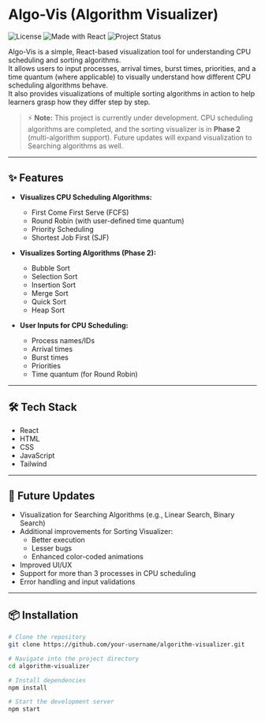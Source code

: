 # Algo-Vis (Algorithm Visualizer)

![License](https://img.shields.io/badge/License-Apache_2.0-blue.svg)
![Made with React](https://img.shields.io/badge/Made%20with-React-61DAFB.svg)
![Project Status](https://img.shields.io/badge/Status-In%20Progress-yellow)

Algo-Vis is a simple, React-based visualization tool for understanding CPU scheduling and sorting algorithms.  
It allows users to input processes, arrival times, burst times, priorities, and a time quantum (where applicable) to visually understand how different CPU scheduling algorithms behave.  
It also provides visualizations of multiple sorting algorithms in action to help learners grasp how they differ step by step.

> ⚡ **Note:** This project is currently under development. CPU scheduling algorithms are completed, and the sorting visualizer is in **Phase 2** (multi-algorithm support). Future updates will expand visualization to Searching algorithms as well.

---

## ✨ Features

- **Visualizes CPU Scheduling Algorithms:**
  - First Come First Serve (FCFS)
  - Round Robin (with user-defined time quantum)
  - Priority Scheduling
  - Shortest Job First (SJF)

- **Visualizes Sorting Algorithms (Phase 2):**
  - Bubble Sort
  - Selection Sort
  - Insertion Sort
  - Merge Sort
  - Quick Sort
  - Heap Sort

- **User Inputs for CPU Scheduling:**
  - Process names/IDs
  - Arrival times
  - Burst times
  - Priorities
  - Time quantum (for Round Robin)

---

## 🛠️ Tech Stack

- React
- HTML
- CSS
- JavaScript
- Tailwind

---

## 🚀 Future Updates

- Visualization for Searching Algorithms (e.g., Linear Search, Binary Search)
- Additional improvements for Sorting Visualizer:
  - Better execution
  - Lesser bugs
  - Enhanced color-coded animations
- Improved UI/UX
- Support for more than 3 processes in CPU scheduling
- Error handling and input validations

---

## 📦 Installation

```bash
# Clone the repository
git clone https://github.com/your-username/algorithm-visualizer.git

# Navigate into the project directory
cd algorithm-visualizer

# Install dependencies
npm install

# Start the development server
npm start

